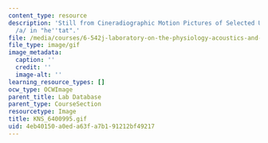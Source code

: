 ```yaml
---
content_type: resource
description: 'Still from Cineradiographic Motion Pictures of Selected Utterances:
  /a/ in "he''tat".'
file: /media/courses/6-542j-laboratory-on-the-physiology-acoustics-and-perception-of-speech-fall-2005/4eb40150a0eda63fa7b191212bf49217_KNS_6400995.gif
file_type: image/gif
image_metadata:
  caption: ''
  credit: ''
  image-alt: ''
learning_resource_types: []
ocw_type: OCWImage
parent_title: Lab Database
parent_type: CourseSection
resourcetype: Image
title: KNS_6400995.gif
uid: 4eb40150-a0ed-a63f-a7b1-91212bf49217
---
```

